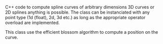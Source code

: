 C++ code to compute spline curves of arbitrary dimensions
3D curves or 2D splines anything is possible.
The class can be instanciated with any point type (1d (float), 2d, 3d etc.)
as long as the appropriate operator overload are implemented.
 
This class use the efficient blossom algorithm to compute a position on the curve.
